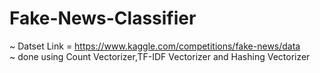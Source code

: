 # Fake-News-Classifier
~ Datset Link = https://www.kaggle.com/competitions/fake-news/data  
~ done using Count Vectorizer,TF-IDF Vectorizer and Hashing Vectorizer
